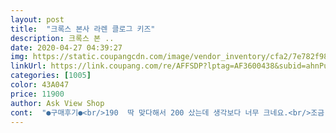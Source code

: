 ```yaml
---
layout: post 
title:  "크록스 본사 라렌 클로그 키즈" 
description: 크록스 본 ..
date: 2020-04-27 04:39:27 
img: https://static.coupangcdn.com/image/vendor_inventory/cfa2/7e782f98c63109b95f5a136616b2385fa2427ecf0e410f0c25018ea07ff4.jpg 
linkUrl: https://link.coupang.com/re/AFFSDP?lptag=AF3600438&subid=ahnPublicAsk&pageKey=1153361823&itemId=2128170805&vendorItemId=70126719601&traceid=V0-113-d02f14698d288328 
categories: [1005] 
color: 43A047 
price: 11900 
author: Ask View Shop 
cont:  "●구매후기●<br/>190  딱 맞다해서 200 샀는데 생각보다 너무 크네요.<br/>조금 더 있다 신어야겠어요.<br/> 같은 사이즈라도 요 디자인이 발볼이 좀 더 넓어보여요.<br/><br/>190했음 내년까진 못신을거같고<br/>200 샀는데 여유있어서 괜찮은거같아요<br/>210은 넘 컸을듯.<br/><br/>발볼넓고 두껍고해서 사이즈고민 많이했는데<br/>여름에만 서너개 신는데 너무 저렴하게 구매해서 좋다♡<br/>운동화200신는 8살남아용으로샀어요<br/>원래 크록스자체가 여유있는편이라 생각하고<br/>190  딱 맞다해서 200 샀는데 생각보다 너무 크네요.<br/>조금 더 있다 신어야겠어요.<br/> 같은 사이즈라도 요 디자인이 발볼이 좀 더 넓어보여요.<br/><br/>190했음 내년까진 못신을거같고<br/>200 샀는데 여유있어서 괜찮은거같아요<br/>210은 넘 컸을듯.<br/><br/>발볼넓고 두껍고해서 사이즈고민 많이했는데<br/>여름에만 서너개 신는데 너무 저렴하게 구매해서 좋다♡<br/>운동화200신는 8살남아용으로샀어요<br/>원래 크록스자체가 여유있는편이라 생각하고<br/>" 
---
```

